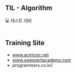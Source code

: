 ## TIL - Algorithm
:computer: 테스트 대비
<br/><br/>
## Training Site
- www.acmicpc.net<br/>
- www.swexpertacademy.com
- programmers.co.kr/
